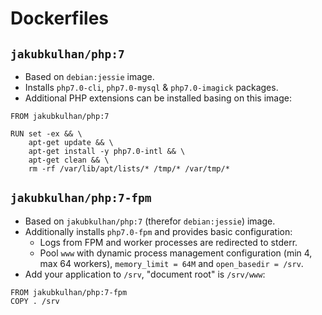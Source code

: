# Dockerfiles

## `jakubkulhan/php:7`

- Based on `debian:jessie` image.
- Installs `php7.0-cli`, `php7.0-mysql` & `php7.0-imagick` packages.
- Additional PHP extensions can be installed basing on this image:

```
FROM jakubkulhan/php:7

RUN set -ex && \
	apt-get update && \
	apt-get install -y php7.0-intl && \
	apt-get clean && \
	rm -rf /var/lib/apt/lists/* /tmp/* /var/tmp/*
```

## `jakubkulhan/php:7-fpm`

- Based on `jakubkulhan/php:7` (therefor `debian:jessie`) image.
- Additionally installs `php7.0-fpm` and provides basic configuration:
  - Logs from FPM and worker processes are redirected to stderr.
  - Pool `www` with dynamic process management configuration (min 4, max 64 workers), `memory_limit = 64M` and `open_basedir = /srv`.
- Add your application to `/srv`, "document root" is `/srv/www`:

```
FROM jakubkulhan/php:7-fpm
COPY . /srv
```
